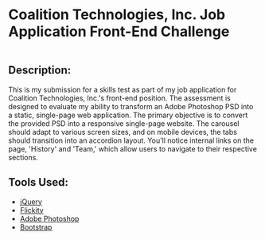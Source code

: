 # Coalition Technologies, Inc. Job Application Front-End Challenge

<img src='./images/CT_SkillTest_v3.png' alt=''>

## Description: 

This is my submission for a skills test as part of my job application for Coalition Technologies, Inc.'s front-end position. The assessment is designed to evaluate my ability to transform an Adobe Photoshop PSD into a static, single-page web application. The primary objective is to convert the provided PSD into a responsive single-page website. The carousel should adapt to various screen sizes, and on mobile devices, the tabs should transition into an accordion layout. You'll notice internal links on the page, 'History' and 'Team,' which allow users to navigate to their respective sections. 

## Tools Used: 

* [jQuery](https://www.typescriptlang.org/docs/)
* [Flickity](https://reactjs.org/)
* [Adobe Photoshop](https://www.adobe.com/products/photoshop.html)
* [Bootstrap](https://getbootstrap.com/)
